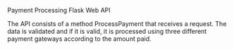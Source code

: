 Payment Processing Flask Web API 

The API consists of a method ProcessPayment that receives a request. The data is validated and if it is valid, it is processed using three different payment gateways according to the amount paid.


